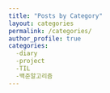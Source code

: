 ```yaml
---
title: "Posts by Category"
layout: categories
permalink: /categories/
author_profile: true
categories:
  -diary
  -project
  -TIL
  -백준알고리즘
---
```

